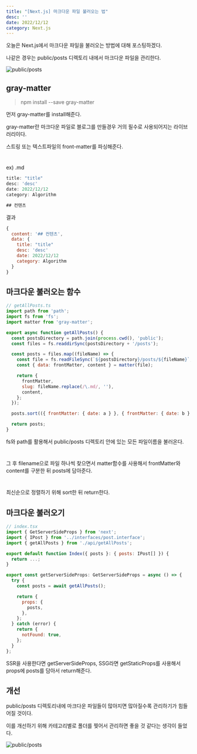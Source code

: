 ```yaml
---
title: "[Next.js] 마크다운 파일 불러오는 법"
desc: ''
date: 2022/12/12
category: Next.js
---
```


오늘은 Next.js에서 마크다운 파일을 불러오는 방법에 대해 포스팅하겠다.

나같은 경우는 public/posts 디렉토리 내에서 마크다운 파일을 관리한다.

![public/posts](https://ifh.cc/g/pwBwYF.png)

## gray-matter

>npm install --save gray-matter

먼저 gray-matter를 install해준다.

gray-matter란 마크다운 파일로 블로그를 만들경우 거의 필수로 사용되어지는 라이브러리이다.

스트링 또는 텍스트파일의 front-matter를 파싱해준다.
#
ex) .md
```javascript
title: "title"
desc: 'desc'
date: 2022/12/12
category: Algorithm

## 컨텐츠
```

결과
```javascript
{
  content: '## 컨텐츠',
  data: {
    title: "title"
    desc: 'desc'
    date: 2022/12/12
    category: Algorithm
  }
}
```

## 마크다운 불러오는 함수

```javascript
// getAllPosts.ts
import path from 'path';
import fs from 'fs';
import matter from 'gray-matter';

export async function getAllPosts() {
  const postsDirectory = path.join(process.cwd(), 'public');
  const files = fs.readdirSync(postsDirectory + '/posts');

  const posts = files.map((fileName) => {
    const file = fs.readFileSync(`${postsDirectory}/posts/${fileName}`, 'utf-8');
    const { data: frontMatter, content } = matter(file);

    return {
      frontMatter,
      slug: fileName.replace(/\.md/, ''),
      content,
    };
  });

  posts.sort(({ frontMatter: { date: a } }, { frontMatter: { date: b } }) => new Date(b).getTime() - new Date(a).getTime());

  return posts;
}
```

fs와 path를 활용해서 public/posts 디렉토리 안에 있는 모든 파일이름을 불러온다.
#
그 후 filename으로 파일 하나씩 찾으면서 matter함수를 사용해서 frontMatter와 content를 구분한 뒤 posts에 담아준다.
#
최신순으로 정렬하기 위해 sort한 뒤 return한다.

## 마크다운 불러오기

```javascript
// index.tsx
import { GetServerSideProps } from 'next';
import { IPost } from '../interfaces/post.interface';
import { getAllPosts } from './api/getAllPosts';

export default function Index({ posts }: { posts: IPost[] }) {
  return ...;
}

export const getServerSideProps: GetServerSideProps = async () => {
  try {
    const posts = await getAllPosts();

    return {
      props: {
        posts,
      },
    };
  } catch (error) {
    return {
      notFound: true,
    };
  }
};
```

SSR을 사용한다면 getServerSideProps, SSG라면 getStaticProps를 사용해서 props에 posts를 담아서 return해준다.

## 개선

public/posts 디렉토리내에 마크다운 파일들이 많아지면 많아질수록 관리하기가 힘들어질 것이다.

이를 개선하기 위해 카테고리별로 폴더를 찢어서 관리하면 좋을 것 같다는 생각이 들었다.

![public/posts](https://ifh.cc/g/1FshXp.png)
